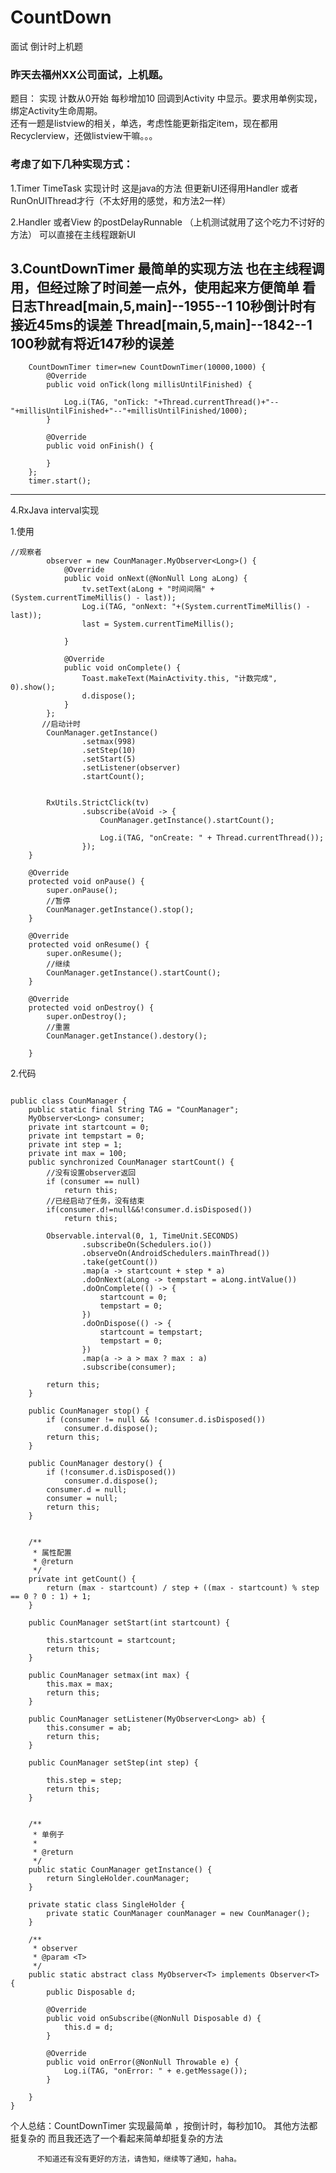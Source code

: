 # CountDown
面试 倒计时上机题
### 昨天去福州XX公司面试，上机题。
题目：  实现 计数从0开始 每秒增加10 回调到Activity 中显示。要求用单例实现，绑定Activity生命周期。<br>
             还有一题是listview的相关，单选，考虑性能更新指定item，现在都用Recyclerview，还做listview干嘛。。。

### 考虑了如下几种实现方式：
1.Timer TimeTask 实现计时 这是java的方法 
     但更新UI还得用Handler 或者RunOnUIThread才行（不太好用的感觉，和方法2一样）

2.Handler 或者View 的postDelayRunnable （上机测试就用了这个吃力不讨好的方法）
     可以直接在主线程跟新UI

3.CountDownTimer 最简单的实现方法 也在主线程调用，但经过除了时间差一点外，使用起来方便简单
看日志Thread[main,5,main]--1955--1 10秒倒计时有接近45ms的误差
           Thread[main,5,main]--1842--1 100秒就有将近147秒的误差
 ---
        CountDownTimer timer=new CountDownTimer(10000,1000) {
            @Override
            public void onTick(long millisUntilFinished) {

                Log.i(TAG, "onTick: "+Thread.currentThread()+"--"+millisUntilFinished+"--"+millisUntilFinished/1000);
            }

            @Override
            public void onFinish() {

            }
        };
        timer.start();
---

4.RxJava interval实现

1.使用

```
//观察者
        observer = new CounManager.MyObserver<Long>() {
            @Override
            public void onNext(@NonNull Long aLong) {
                tv.setText(aLong + "时间间隔" + (System.currentTimeMillis() - last));
                Log.i(TAG, "onNext: "+(System.currentTimeMillis() - last));
                last = System.currentTimeMillis();

            }

            @Override
            public void onComplete() {
                Toast.makeText(MainActivity.this, "计数完成", 0).show();
                d.dispose();
            }
        };
       //启动计时
        CounManager.getInstance()
                .setmax(998)
                .setStep(10)
                .setStart(5)
                .setListener(observer)
                .startCount();


        RxUtils.StrictClick(tv)
                .subscribe(aVoid -> {
                    CounManager.getInstance().startCount();

                    Log.i(TAG, "onCreate: " + Thread.currentThread());
                });
    }

    @Override
    protected void onPause() {
        super.onPause();
        //暂停
        CounManager.getInstance().stop();
    }

    @Override
    protected void onResume() {
        super.onResume();
        //继续
        CounManager.getInstance().startCount();
    }

    @Override
    protected void onDestroy() {
        super.onDestroy();
        //重置
        CounManager.getInstance().destory();

    }
```

2.代码
```

public class CounManager {
    public static final String TAG = "CounManager";
    MyObserver<Long> consumer;
    private int startcount = 0;
    private int tempstart = 0;
    private int step = 1;
    private int max = 100;
    public synchronized CounManager startCount() {
        //没有设置observer返回
        if (consumer == null)
            return this;
        //已经启动了任务，没有结束
        if(consumer.d!=null&&!consumer.d.isDisposed())
            return this;

        Observable.interval(0, 1, TimeUnit.SECONDS)
                .subscribeOn(Schedulers.io())
                .observeOn(AndroidSchedulers.mainThread())
                .take(getCount())
                .map(a -> startcount + step * a)
                .doOnNext(aLong -> tempstart = aLong.intValue())
                .doOnComplete(() -> {
                    startcount = 0;
                    tempstart = 0;
                })
                .doOnDispose(() -> {
                    startcount = tempstart;
                    tempstart = 0;
                })
                .map(a -> a > max ? max : a)
                .subscribe(consumer);

        return this;
    }

    public CounManager stop() {
        if (consumer != null && !consumer.d.isDisposed())
            consumer.d.dispose();
        return this;
    }

    public CounManager destory() {
        if (!consumer.d.isDisposed())
            consumer.d.dispose();
        consumer.d = null;
        consumer = null;
        return this;
    }


    /**
     * 属性配置
     * @return
     */
    private int getCount() {
        return (max - startcount) / step + ((max - startcount) % step == 0 ? 0 : 1) + 1;
    }

    public CounManager setStart(int startcount) {

        this.startcount = startcount;
        return this;
    }

    public CounManager setmax(int max) {
        this.max = max;
        return this;
    }

    public CounManager setListener(MyObserver<Long> ab) {
        this.consumer = ab;
        return this;
    }

    public CounManager setStep(int step) {

        this.step = step;
        return this;
    }


    /**
     * 单例子
     *
     * @return
     */
    public static CounManager getInstance() {
        return SingleHolder.counManager;
    }

    private static class SingleHolder {
        private static CounManager counManager = new CounManager();
    }

    /**
     * observer
     * @param <T>
     */
    public static abstract class MyObserver<T> implements Observer<T> {
        public Disposable d;

        @Override
        public void onSubscribe(@NonNull Disposable d) {
            this.d = d;
        }

        @Override
        public void onError(@NonNull Throwable e) {
            Log.i(TAG, "onError: " + e.getMessage());
        }

    }
}
```

个人总结：CountDownTimer 实现最简单 ，按倒计时，每秒加10。
          其他方法都挺复杂的
          而且我还选了一个看起来简单却挺复杂的方法
          
          不知道还有没有更好的方法，请告知，继续等了通知，haha。

